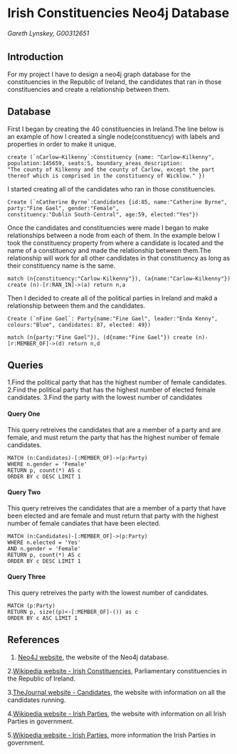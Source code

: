 # Irish Constituencies Neo4j Database
###### Gareth Lynskey, G00312651

## Introduction
For my project I have to design a neo4j graph database for the constituencies in the Republic of Ireland, the candidates that ran in those constituencies and create a relationship between them.

## Database
First I began by creating the 40 constituencies in Ireland.The line below is an example of how I created a single node(constituency) with labels and properties in order to make it unique.
```
create (`nCarlow–Kilkenny`:Constituency {name: "Carlow–Kilkenny", population:145659, seats:5, boundary_areas_description: 
"The county of Kilkenny and the county of Carlow, except the part thereof which is comprised in the constituency of Wicklow." })
```
I started creating all of the candidates who ran in those constituencies.
```
Create (`nCatherine Byrne`:Candidates {id:85, name:"Catherine Byrne", party:"Fine Gael", gender:"Female",
constituency:"Dublin South-Central", age:59, elected:"Yes"})
```
Once the candidates and constituencies were made I began to make relationships between a node from each of them.
In the example below I took the constituency property from where a candidate is located and the name of a constituency and made the relationship between them.The relationship will work for all other candidates in that constituency as long as their constituency name is the same.
```
match (n{constituency:"Carlow-Kilkenny"}), (a{name:"Carlow–Kilkenny"}) create (n)-[r:RAN_IN]->(a) return n,a
```
Then I decided to create all of the political parties in Ireland and makd a relationship between them and the candidates.
```
Create (`nFine Gael`: Party{name:"Fine Gael", leader:"Enda Kenny", colours:"Blue", candidates: 87, elected: 49})

match (n{party:"Fine Gael"}), (d{name:"Fine Gael"}) create (n)-[r:MEMBER_OF]->(d) return n,d
```

## Queries
1.Find the political party that has the highest number of female candidates.
2.Find the political party that has the highest number of elected female candidates.
3.Find the party with the lowest number of candidates

#### Query One
This query retreives the candidates that are a member of a party and are female, 
and must return the party that has the highest number of female candidates.
```cypher
MATCH (n:Candidates)-[:MEMBER_OF]->(p:Party) 
WHERE n.gender = 'Female' 
RETURN p, count(*) AS c 
ORDER BY c DESC LIMIT 1
```

#### Query Two
This query retreives the candidates that are a member of a party 
that have been elected and are female and must return that party with the highest 
number of female candiates that have been elected.
```cypher
MATCH (n:Candidates)-[:MEMBER_OF]->(p:Party) 
WHERE n.elected = 'Yes' 
AND n.gender = 'Female'
RETURN p, count(*) AS c 
ORDER BY c DESC LIMIT 1
```

#### Query Three
This query retreives the party with the lowest number of candidates.
```cypher
MATCH (p:Party)
RETURN p, size((p)<-[:MEMBER_OF]-()) as c
ORDER BY c ASC LIMIT 1
```

## References
1. [Neo4J website](http://neo4j.com/), the website of the Neo4j database.

2.[Wikipedia website - Irish Constituencies](https://en.wikipedia.org/wiki/Parliamentary_constituencies_in_the_Republic_of_Ireland), Parliamentary constituencies in the Republic of Ireland.

3.[TheJournal website - Candidates](http://www.thejournal.ie/election-2016/constituency/), the website with information on all the candidates running.

4.[Wikipedia website - Irish Parties](https://en.wikipedia.org/wiki/List_of_political_parties_in_the_Republic_of_Ireland), the website with information on all Irish Parties in government.

5.[Wikipedia website - Irish Parties](https://en.wikipedia.org/wiki/Irish_general_election,_2016), more information the Irish Parties in government.
